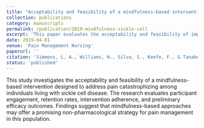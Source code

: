```yaml
---
title: "Acceptability and feasibility of a mindfulness-based intervention for pain catastrophizing among persons with sickle cell disease"
collection: publications
category: manuscripts
permalink: /publication/2019-mindfulness-sickle-cell
excerpt: 'This paper evaluates the acceptability and feasibility of implementing a mindfulness-based intervention for pain catastrophizing among individuals with sickle cell disease.'
date: 2019-04-01
venue: 'Pain Management Nursing'
paperurl: ''
citation: 'Simmons, L. A., Williams, H., Silva, S., Keefe, F., & Tanabe, P. (2019). Acceptability and feasibility of a mindfulness-based intervention for pain catastrophizing among persons with sickle cell disease. <i>Pain Management Nursing</i>. NIHMS1512965, Publ.ID: YJPMN849'
status: 'published'
---
```


This study investigates the acceptability and feasibility of a mindfulness-based intervention designed to address pain catastrophizing among individuals living with sickle cell disease. The research evaluates participant engagement, retention rates, intervention adherence, and preliminary efficacy outcomes. Findings suggest that mindfulness-based approaches may offer a promising non-pharmacological strategy for pain management in this population.
